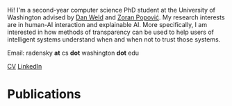 Hi! I'm a second-year computer science PhD student at the University of Washington advised by [Dan Weld](https://www.cs.washington.edu/people/faculty/weld) and [Zoran Popović](https://homes.cs.washington.edu/~zoran/). My research interests are in human-AI interaction and explainable AI. More specifically, I am interested in how methods of transparency can be used to help users of intelligent systems understand when and when not to trust those systems. 

Email: radensky **at** cs **dot** washington **dot** edu

[CV](https://github.com/mradensky/research/raw/gh-pages/CVFinal.pdf) [LinkedIn](https://www.linkedin.com/in/marissa-radensky-51115a100/)

# Publications
